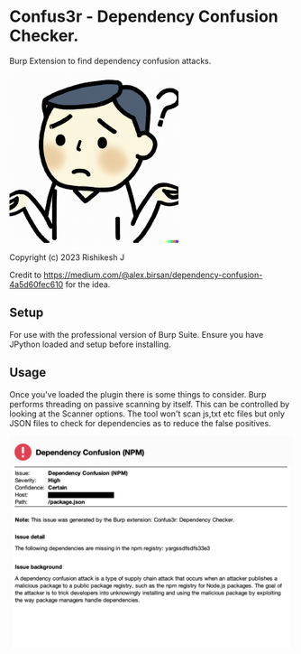 #  Confus3r - Dependency Confusion Checker.
Burp Extension to find dependency confusion attacks.

<img src="gitimg/DALL-E.png" width="300"/>

Copyright (c) 2023 Rishikesh J


Credit to https://medium.com/@alex.birsan/dependency-confusion-4a5d60fec610 for the idea.

## Setup
For use with the professional version of Burp Suite. Ensure you have JPython loaded and setup
before installing.

## Usage

Once you've loaded the plugin there is some things to consider.
Burp performs threading on passive scanning by itself. This can be controlled by looking at the Scanner options.
The tool won't scan js,txt etc files but only JSON files to check for dependencies as to reduce the false positives.

<img src="gitimg/Screenshot.png" width="600"/>
